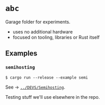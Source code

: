 # `abc`

Garage folder for experiments.

- uses no additional hardware
- focused on tooling, libraries or Rust itself


## Examples

### `semihosting`

```
$ cargo run --release --example semi
```

See -> [`../DEVS/Semihosting`](../DEVS/Semihosting.md). 

Testing stuff we'll use elsewhere in the repo.

